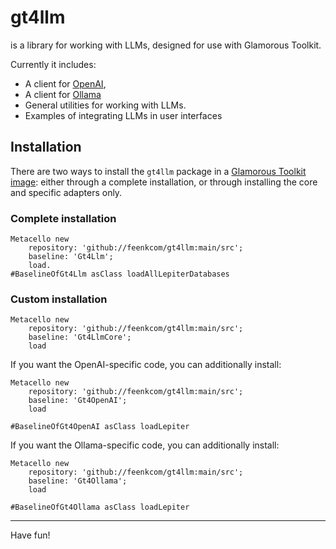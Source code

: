 # gt4llm

is a library for working with LLMs, designed for use with Glamorous Toolkit.

Currently it includes:
- A client for [OpenAI](https://openai.com),
- A client for [Ollama](https://ollama.com)
- General utilities for working with LLMs.
- Examples of integrating LLMs in user interfaces

## Installation

There are two ways to install the `gt4llm` package in a [Glamorous Toolkit image](https://gtoolkit.com): either through a complete installation, or through installing the core and specific adapters only.

### Complete installation

```st
Metacello new
	repository: 'github://feenkcom/gt4llm:main/src';
	baseline: 'Gt4Llm';
	load.
#BaselineOfGt4Llm asClass loadAllLepiterDatabases
```
### Custom installation

```st
Metacello new
	repository: 'github://feenkcom/gt4llm:main/src';
	baseline: 'Gt4LlmCore';
	load
```

If you want the OpenAI-specific code, you can additionally install:

```st
Metacello new
	repository: 'github://feenkcom/gt4llm:main/src';
	baseline: 'Gt4OpenAI';
	load
```
```st
#BaselineOfGt4OpenAI asClass loadLepiter
```

If you want the Ollama-specific code, you can additionally install:

```st
Metacello new
	repository: 'github://feenkcom/gt4llm:main/src';
	baseline: 'Gt4Ollama';
	load
```
```st
#BaselineOfGt4Ollama asClass loadLepiter
```

<hr/>

Have fun!
